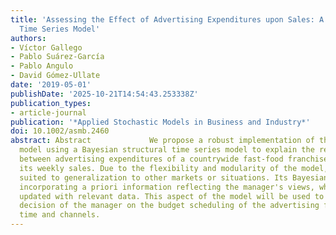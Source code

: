 ```yaml
---
title: 'Assessing the Effect of Advertising Expenditures upon Sales: A Bayesian Structural
  Time Series Model'
authors:
- Víctor Gallego
- Pablo Suárez-García
- Pablo Angulo
- David Gómez-Ullate
date: '2019-05-01'
publishDate: '2025-10-21T14:54:43.253338Z'
publication_types:
- article-journal
publication: '*Applied Stochastic Models in Business and Industry*'
doi: 10.1002/asmb.2460
abstract: Abstract             We propose a robust implementation of the Nerlove-Arrow
  model using a Bayesian structural time series model to explain the relationship
  between advertising expenditures of a countrywide fast-food franchise network with
  its weekly sales. Due to the flexibility and modularity of the model, it is well
  suited to generalization to other markets or situations. Its Bayesian nature facilitates
  incorporating a priori information reflecting the manager's views, which can be
  updated with relevant data. This aspect of the model will be used to support the
  decision of the manager on the budget scheduling of the advertising firm across
  time and channels.
---
```

